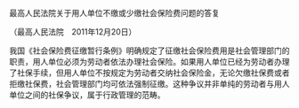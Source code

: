 最高人民法院关于用人单位不缴或少缴社会保险费问题的答复

（最高人民法院　2011年12月20日）

我国《社会保险费征缴暂行条例》明确规定了征缴社会保险费用是社会管理部门的职责，用人单位必须为劳动者依法办理社会保险。如果用人单位已经为劳动者办理了社保手续，但用人单位不按规定为劳动者交纳社会保险金，无论欠缴社保费或者拒缴社保费，社会管理部门均可依法强制征缴。这种争议并非单纯的劳动者与用人单位之间的社保争议，属于行政管理的范畴。

